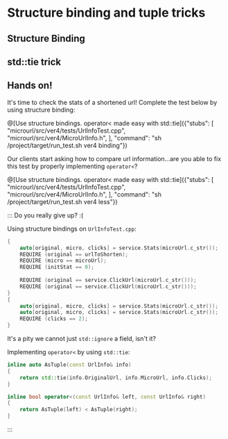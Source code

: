 # Structure binding and tuple tricks

## Structure Binding

## std::tie trick

## Hands on!

It's time to check the stats of a shortened url! Complete the test below by using structure binding:

@[Use structure bindings. operator< made easy with std::tie]({"stubs": [
	 "microurl/src/ver4/tests/UrlInfoTest.cpp",
	 "microurl/src/ver4/MicroUrlInfo.h",
	],
	"command": "sh /project/target/run_test.sh ver4 binding"})

Our clients start asking how to compare url information...are you able to fix this test by properly implementing `operator<`?

@[Use structure bindings. operator< made easy with std::tie]({"stubs": [
	"microurl/src/ver4/tests/UrlInfoTest.cpp",
	"microurl/src/ver4/MicroUrlInfo.h",
	],
	"command": "sh /project/target/run_test.sh ver4 less"})
	
::: Do you really give up? :(

Using structure bindings on `UrlInfoTest.cpp`:

```cpp
{
	auto[original, micro, clicks] = service.Stats(microUrl.c_str());
	REQUIRE (original == urlToShorten);
	REQUIRE (micro == microUrl);
	REQUIRE (initStat == 0);
		
	REQUIRE (original == service.ClickUrl(microUrl.c_str()));
	REQUIRE (original == service.ClickUrl(microUrl.c_str()));
}
{
	auto[original, micro, clicks] = service.Stats(microUrl.c_str());
	auto[original, micro, clicks] = service.Stats(microUrl.c_str());
	REQUIRE (clicks == 2);
}
```

It's a pity we cannot just `std::ignore` a field, isn't it?

Implementing `operator<` by using `std::tie`:

```cpp
inline auto AsTuple(const UrlInfo& info)
{
	return std::tie(info.OriginalUrl, info.MicroUrl, info.Clicks);
}

inline bool operator<(const UrlInfo& left, const UrlInfo& right)
{
	return AsTuple(left) < AsTuple(right);
}
```
:::